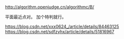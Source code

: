 http://algorithm.openjudge.cn/algorithmc/B/



平面最近点对。
加个特判就行。

https://blog.csdn.net/xxx0624_/article/details/84463125  
https://blog.csdn.net/sdfzyhx/article/details/51816967
